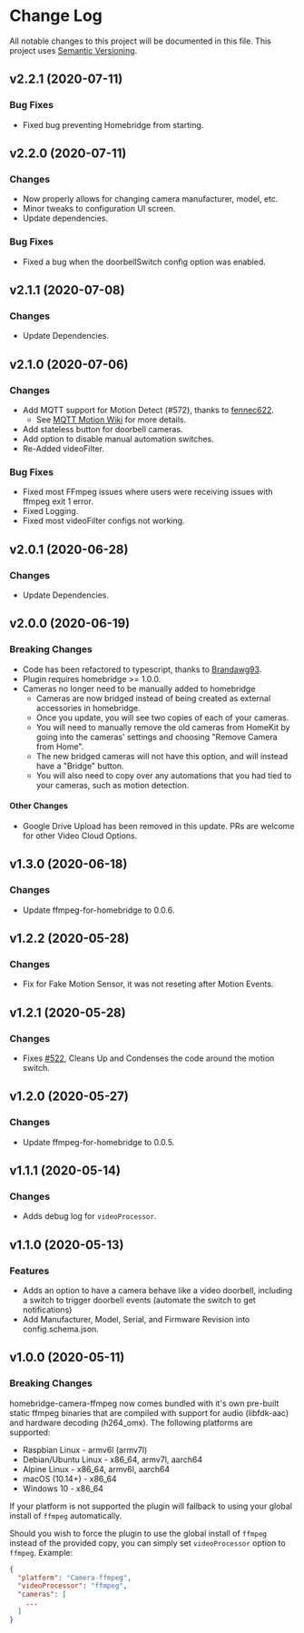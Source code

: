 # Change Log

All notable changes to this project will be documented in this file. This project uses [Semantic Versioning](https://semver.org/).

## v2.2.1 (2020-07-11)

  ### Bug Fixes
  
  * Fixed bug preventing Homebridge from starting.
  
## v2.2.0 (2020-07-11)

  ### Changes
  
  * Now properly allows for changing camera manufacturer, model, etc.
  * Minor tweaks to configuration UI screen.
  * Update dependencies.
  
  ### Bug Fixes
  
  * Fixed a bug when the doorbellSwitch config option was enabled.

## v2.1.1 (2020-07-08)

  ### Changes
  
  * Update Dependencies.

## v2.1.0 (2020-07-06)

  ### Changes

  * Add MQTT support for Motion Detect (#572), thanks to [fennec622](https://github.com/fennec622).
  	* See [MQTT Motion Wiki](https://github.com/homebridge-plugins/homebridge-camera-ffmpeg/wiki/MQTT-Motion) for more details.
  * Add stateless button for doorbell cameras.
  * Add option to disable manual automation switches.
  * Re-Added videoFilter.
  
  ### Bug Fixes

  * Fixed most FFmpeg issues where users were receiving issues with ffmpeg exit 1 error.
  * Fixed Logging.
  * Fixed most videoFilter configs not working.
  
## v2.0.1 (2020-06-28)

  ### Changes
  
  * Update Dependencies.

## v2.0.0 (2020-06-19)

### Breaking Changes

* Code has been refactored to typescript, thanks to [Brandawg93](https://github.com/Brandawg93).
* Plugin requires homebridge >= 1.0.0.
* Cameras no longer need to be manually added to homebridge
	* Cameras are now bridged instead of being created as external accessories in homebridge. 
	* Once you update, you will see two copies of each of your cameras.
	* You will need to manually remove the old cameras from HomeKit by going into the cameras' settings and choosing "Remove Camera from Home". 
	* The new bridged cameras will not have this option, and will instead have a "Bridge" button.
	* You will also need to copy over any automations that you had tied to your cameras, such as motion detection.

#### Other Changes

* Google Drive Upload has been removed in this update. PRs are welcome for other Video Cloud Options.

## v1.3.0 (2020-06-18)

### Changes
* Update ffmpeg-for-homebridge to 0.0.6.

## v1.2.2 (2020-05-28)

### Changes
* Fix for Fake Motion Sensor, it was not reseting after Motion Events.

## v1.2.1 (2020-05-28)

### Changes
* Fixes [#522](https://github.com/homebridge-plugins/homebridge-camera-ffmpeg/issues/522), Cleans Up and Condenses the code around the motion switch.

## v1.2.0 (2020-05-27)

### Changes
* Update ffmpeg-for-homebridge to 0.0.5.

## v1.1.1 (2020-05-14)

### Changes
* Adds debug log for `videoProcessor`.

## v1.1.0 (2020-05-13)

### Features
* Adds an option to have a camera behave like a video doorbell, including a switch to trigger doorbell events (automate the switch to get notifications)
* Add Manufacturer, Model, Serial, and Firmware Revision into config.schema.json.

## v1.0.0 (2020-05-11)

### Breaking Changes

homebridge-camera-ffmpeg now comes bundled with it's own pre-built static ffmpeg binaries that are compiled with support for audio (libfdk-aac) and hardware decoding (h264_omx). The following platforms are supported:

* Raspbian Linux - armv6l (armv7l)
* Debian/Ubuntu Linux	- x86_64, armv7l, aarch64
* Alpine Linux - x86_64, armv6l, aarch64
* macOS (10.14+) - x86_64
* Windows 10 - x86_64

If your platform is not supported the plugin will fallback to using your global install of `ffmpeg` automatically.

Should you wish to force the plugin to use the global install of `ffmpeg` instead of the provided copy, you can simply set `videoProcessor` option to `ffmpeg`. Example:

```json
{
  "platform": "Camera-ffmpeg",
  "videoProcessor": "ffmpeg",
  "cameras": [
    ...
  ]
}
```

